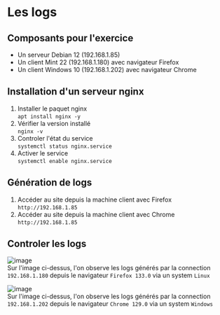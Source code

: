 # Les logs
## Composants pour l'exercice
- Un serveur Debian 12 (192.168.1.85)
- Un client Mint 22 (192.168.1.180) avec navigateur Firefox
- Un client Windows 10 (192.168.1.202) avec navigateur Chrome

## Installation d'un serveur nginx
1. Installer le paquet nginx  
   `apt install nginx -y`  
2. Vérifier la version installé  
   `nginx -v`  
3. Controler l'état du service  
   `systemctl status nginx.service`  
4. Activer le service  
   `systemctl enable nginx.service`  

## Génération de logs
1. Accéder au site depuis la machine client avec Firefox  
   `http://192.168.1.85`  
2. Accéder au site depuis la machine client avec Chrome  
   `http://192.168.1.85`  

## Controler les logs

![image](https://github.com/user-attachments/assets/e885e0fa-21e5-41a2-b463-754d2754ff3e)  
Sur l'image ci-dessus, l'on observe les logs générés par la connection `192.168.1.180` depuis le navigateur `Firefox 133.0` via un system `Linux`  

![image](https://github.com/user-attachments/assets/19bbf47d-1a6b-4b53-8677-b1ed2217e35e)  
Sur l'image ci-dessus, l'on observe les logs générés par la connection `192.168.1.202` depuis le navigateur `Chrome 129.0` via un system `Windows`  
